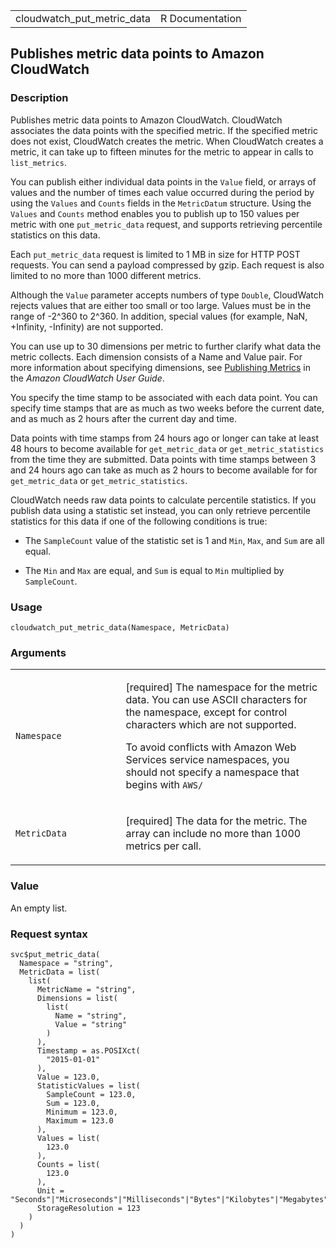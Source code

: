 <table style="width: 100%;">
<tbody>
<tr class="odd">
<td>cloudwatch_put_metric_data</td>
<td style="text-align: right;">R Documentation</td>
</tr>
</tbody>
</table>

## Publishes metric data points to Amazon CloudWatch

### Description

Publishes metric data points to Amazon CloudWatch. CloudWatch associates
the data points with the specified metric. If the specified metric does
not exist, CloudWatch creates the metric. When CloudWatch creates a
metric, it can take up to fifteen minutes for the metric to appear in
calls to `list_metrics`.

You can publish either individual data points in the `Value` field, or
arrays of values and the number of times each value occurred during the
period by using the `Values` and `Counts` fields in the `MetricDatum`
structure. Using the `Values` and `Counts` method enables you to publish
up to 150 values per metric with one `put_metric_data` request, and
supports retrieving percentile statistics on this data.

Each `put_metric_data` request is limited to 1 MB in size for HTTP POST
requests. You can send a payload compressed by gzip. Each request is
also limited to no more than 1000 different metrics.

Although the `Value` parameter accepts numbers of type `Double`,
CloudWatch rejects values that are either too small or too large. Values
must be in the range of -2^360 to 2^360. In addition, special values
(for example, NaN, +Infinity, -Infinity) are not supported.

You can use up to 30 dimensions per metric to further clarify what data
the metric collects. Each dimension consists of a Name and Value pair.
For more information about specifying dimensions, see [Publishing
Metrics](https://docs.aws.amazon.com/AmazonCloudWatch/latest/monitoring/publishingMetrics.html)
in the *Amazon CloudWatch User Guide*.

You specify the time stamp to be associated with each data point. You
can specify time stamps that are as much as two weeks before the current
date, and as much as 2 hours after the current day and time.

Data points with time stamps from 24 hours ago or longer can take at
least 48 hours to become available for `get_metric_data` or
`get_metric_statistics` from the time they are submitted. Data points
with time stamps between 3 and 24 hours ago can take as much as 2 hours
to become available for for `get_metric_data` or
`get_metric_statistics`.

CloudWatch needs raw data points to calculate percentile statistics. If
you publish data using a statistic set instead, you can only retrieve
percentile statistics for this data if one of the following conditions
is true:

-   The `SampleCount` value of the statistic set is 1 and `Min`, `Max`,
    and `Sum` are all equal.

-   The `Min` and `Max` are equal, and `Sum` is equal to `Min`
    multiplied by `SampleCount`.

### Usage

    cloudwatch_put_metric_data(Namespace, MetricData)

### Arguments

<table>
<colgroup>
<col style="width: 35%" />
<col style="width: 65%" />
</colgroup>
<tbody>
<tr class="odd">
<td><code
id="cloudwatch_put_metric_data_:_Namespace">Namespace</code></td>
<td><p>[required] The namespace for the metric data. You can use ASCII
characters for the namespace, except for control characters which are
not supported.</p>
<p>To avoid conflicts with Amazon Web Services service namespaces, you
should not specify a namespace that begins with <code
style="white-space: pre;">⁠AWS/⁠</code></p></td>
</tr>
<tr class="even">
<td><code
id="cloudwatch_put_metric_data_:_MetricData">MetricData</code></td>
<td><p>[required] The data for the metric. The array can include no more
than 1000 metrics per call.</p></td>
</tr>
</tbody>
</table>

### Value

An empty list.

### Request syntax

    svc$put_metric_data(
      Namespace = "string",
      MetricData = list(
        list(
          MetricName = "string",
          Dimensions = list(
            list(
              Name = "string",
              Value = "string"
            )
          ),
          Timestamp = as.POSIXct(
            "2015-01-01"
          ),
          Value = 123.0,
          StatisticValues = list(
            SampleCount = 123.0,
            Sum = 123.0,
            Minimum = 123.0,
            Maximum = 123.0
          ),
          Values = list(
            123.0
          ),
          Counts = list(
            123.0
          ),
          Unit = "Seconds"|"Microseconds"|"Milliseconds"|"Bytes"|"Kilobytes"|"Megabytes"|"Gigabytes"|"Terabytes"|"Bits"|"Kilobits"|"Megabits"|"Gigabits"|"Terabits"|"Percent"|"Count"|"Bytes/Second"|"Kilobytes/Second"|"Megabytes/Second"|"Gigabytes/Second"|"Terabytes/Second"|"Bits/Second"|"Kilobits/Second"|"Megabits/Second"|"Gigabits/Second"|"Terabits/Second"|"Count/Second"|"None",
          StorageResolution = 123
        )
      )
    )
